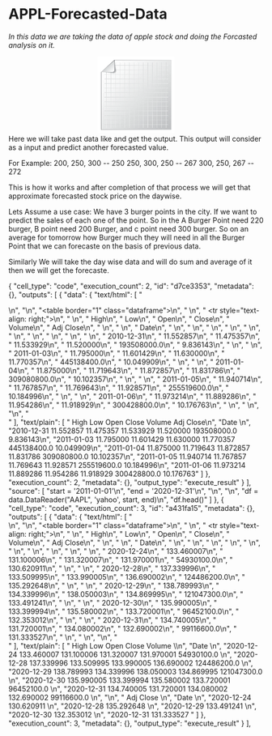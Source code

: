 # APPL-Forecasted-Data
*In this data we are taking the data of apple stock and doing the Forcasted analysis on it.*
<div id="header" align="center">
  <img src="https://github.com/tincharlie/APPL-Forecasted-Data/blob/main/ImpFile/giphy.gif" width="30%"/>
</div>
Here we will take past data like and get the output. This output will consider as a input and predict another forecasted value.

For Example:
200, 250, 300 -- 250
250, 300, 250 -- 267
300, 250, 267 -- 272


This is how it works and after completion of that process we will get that approximate forecasted stock price on the daywise.

Lets Assume a use case:
We have 3 burger points in the city.
If we want to predict the sales of each one of the point. So in the A Burger Point need 220 burger, B point need 200 Burger, and c point need 300 burger. So on an average for tomorrow how Burger much they will need in all the Burger Point that we can forecaste on the basis of previous data.

Similarly We will take the day wise data and will do sum and average of it then we will get the forecaste.

  {
   "cell_type": "code",
   "execution_count": 2,
   "id": "d7ce3353",
   "metadata": {},
   "outputs": [
    {
     "data": {
      "text/html": [
       "<div>\n",
       "<style scoped>\n",
       "    .dataframe tbody tr th:only-of-type {\n",
       "        vertical-align: middle;\n",
       "    }\n",
       "\n",
       "    .dataframe tbody tr th {\n",
       "        vertical-align: top;\n",
       "    }\n",
       "\n",
       "    .dataframe thead th {\n",
       "        text-align: right;\n",
       "    }\n",
       "</style>\n",
       "<table border=\"1\" class=\"dataframe\">\n",
       "  <thead>\n",
       "    <tr style=\"text-align: right;\">\n",
       "      <th></th>\n",
       "      <th>High</th>\n",
       "      <th>Low</th>\n",
       "      <th>Open</th>\n",
       "      <th>Close</th>\n",
       "      <th>Volume</th>\n",
       "      <th>Adj Close</th>\n",
       "    </tr>\n",
       "    <tr>\n",
       "      <th>Date</th>\n",
       "      <th></th>\n",
       "      <th></th>\n",
       "      <th></th>\n",
       "      <th></th>\n",
       "      <th></th>\n",
       "      <th></th>\n",
       "    </tr>\n",
       "  </thead>\n",
       "  <tbody>\n",
       "    <tr>\n",
       "      <th>2010-12-31</th>\n",
       "      <td>11.552857</td>\n",
       "      <td>11.475357</td>\n",
       "      <td>11.533929</td>\n",
       "      <td>11.520000</td>\n",
       "      <td>193508000.0</td>\n",
       "      <td>9.836143</td>\n",
       "    </tr>\n",
       "    <tr>\n",
       "      <th>2011-01-03</th>\n",
       "      <td>11.795000</td>\n",
       "      <td>11.601429</td>\n",
       "      <td>11.630000</td>\n",
       "      <td>11.770357</td>\n",
       "      <td>445138400.0</td>\n",
       "      <td>10.049909</td>\n",
       "    </tr>\n",
       "    <tr>\n",
       "      <th>2011-01-04</th>\n",
       "      <td>11.875000</td>\n",
       "      <td>11.719643</td>\n",
       "      <td>11.872857</td>\n",
       "      <td>11.831786</td>\n",
       "      <td>309080800.0</td>\n",
       "      <td>10.102357</td>\n",
       "    </tr>\n",
       "    <tr>\n",
       "      <th>2011-01-05</th>\n",
       "      <td>11.940714</td>\n",
       "      <td>11.767857</td>\n",
       "      <td>11.769643</td>\n",
       "      <td>11.928571</td>\n",
       "      <td>255519600.0</td>\n",
       "      <td>10.184996</td>\n",
       "    </tr>\n",
       "    <tr>\n",
       "      <th>2011-01-06</th>\n",
       "      <td>11.973214</td>\n",
       "      <td>11.889286</td>\n",
       "      <td>11.954286</td>\n",
       "      <td>11.918929</td>\n",
       "      <td>300428800.0</td>\n",
       "      <td>10.176763</td>\n",
       "    </tr>\n",
       "  </tbody>\n",
       "</table>\n",
       "</div>"
      ],
      "text/plain": [
       "                 High        Low       Open      Close       Volume  Adj Close\n",
       "Date                                                                          \n",
       "2010-12-31  11.552857  11.475357  11.533929  11.520000  193508000.0   9.836143\n",
       "2011-01-03  11.795000  11.601429  11.630000  11.770357  445138400.0  10.049909\n",
       "2011-01-04  11.875000  11.719643  11.872857  11.831786  309080800.0  10.102357\n",
       "2011-01-05  11.940714  11.767857  11.769643  11.928571  255519600.0  10.184996\n",
       "2011-01-06  11.973214  11.889286  11.954286  11.918929  300428800.0  10.176763"
      ]
     },
     "execution_count": 2,
     "metadata": {},
     "output_type": "execute_result"
    }
   ],
   "source": [
    "start = '2011-01-01'\n",
    "end = '2020-12-31'\n",
    "\n",
    "\n",
    "df = data.DataReader(\"AAPL\", 'yahoo', start, end)\n",
    "df.head()"
   ]
  },
  {
   "cell_type": "code",
   "execution_count": 3,
   "id": "a431fa15",
   "metadata": {},
   "outputs": [
    {
     "data": {
      "text/html": [
       "<div>\n",
       "<style scoped>\n",
       "    .dataframe tbody tr th:only-of-type {\n",
       "        vertical-align: middle;\n",
       "    }\n",
       "\n",
       "    .dataframe tbody tr th {\n",
       "        vertical-align: top;\n",
       "    }\n",
       "\n",
       "    .dataframe thead th {\n",
       "        text-align: right;\n",
       "    }\n",
       "</style>\n",
       "<table border=\"1\" class=\"dataframe\">\n",
       "  <thead>\n",
       "    <tr style=\"text-align: right;\">\n",
       "      <th></th>\n",
       "      <th>High</th>\n",
       "      <th>Low</th>\n",
       "      <th>Open</th>\n",
       "      <th>Close</th>\n",
       "      <th>Volume</th>\n",
       "      <th>Adj Close</th>\n",
       "    </tr>\n",
       "    <tr>\n",
       "      <th>Date</th>\n",
       "      <th></th>\n",
       "      <th></th>\n",
       "      <th></th>\n",
       "      <th></th>\n",
       "      <th></th>\n",
       "      <th></th>\n",
       "    </tr>\n",
       "  </thead>\n",
       "  <tbody>\n",
       "    <tr>\n",
       "      <th>2020-12-24</th>\n",
       "      <td>133.460007</td>\n",
       "      <td>131.100006</td>\n",
       "      <td>131.320007</td>\n",
       "      <td>131.970001</td>\n",
       "      <td>54930100.0</td>\n",
       "      <td>130.620911</td>\n",
       "    </tr>\n",
       "    <tr>\n",
       "      <th>2020-12-28</th>\n",
       "      <td>137.339996</td>\n",
       "      <td>133.509995</td>\n",
       "      <td>133.990005</td>\n",
       "      <td>136.690002</td>\n",
       "      <td>124486200.0</td>\n",
       "      <td>135.292648</td>\n",
       "    </tr>\n",
       "    <tr>\n",
       "      <th>2020-12-29</th>\n",
       "      <td>138.789993</td>\n",
       "      <td>134.339996</td>\n",
       "      <td>138.050003</td>\n",
       "      <td>134.869995</td>\n",
       "      <td>121047300.0</td>\n",
       "      <td>133.491241</td>\n",
       "    </tr>\n",
       "    <tr>\n",
       "      <th>2020-12-30</th>\n",
       "      <td>135.990005</td>\n",
       "      <td>133.399994</td>\n",
       "      <td>135.580002</td>\n",
       "      <td>133.720001</td>\n",
       "      <td>96452100.0</td>\n",
       "      <td>132.353012</td>\n",
       "    </tr>\n",
       "    <tr>\n",
       "      <th>2020-12-31</th>\n",
       "      <td>134.740005</td>\n",
       "      <td>131.720001</td>\n",
       "      <td>134.080002</td>\n",
       "      <td>132.690002</td>\n",
       "      <td>99116600.0</td>\n",
       "      <td>131.333527</td>\n",
       "    </tr>\n",
       "  </tbody>\n",
       "</table>\n",
       "</div>"
      ],
      "text/plain": [
       "                  High         Low        Open       Close       Volume  \\\n",
       "Date                                                                      \n",
       "2020-12-24  133.460007  131.100006  131.320007  131.970001   54930100.0   \n",
       "2020-12-28  137.339996  133.509995  133.990005  136.690002  124486200.0   \n",
       "2020-12-29  138.789993  134.339996  138.050003  134.869995  121047300.0   \n",
       "2020-12-30  135.990005  133.399994  135.580002  133.720001   96452100.0   \n",
       "2020-12-31  134.740005  131.720001  134.080002  132.690002   99116600.0   \n",
       "\n",
       "             Adj Close  \n",
       "Date                    \n",
       "2020-12-24  130.620911  \n",
       "2020-12-28  135.292648  \n",
       "2020-12-29  133.491241  \n",
       "2020-12-30  132.353012  \n",
       "2020-12-31  131.333527  "
      ]
     },
     "execution_count": 3,
     "metadata": {},
     "output_type": "execute_result"
    }
   ],
